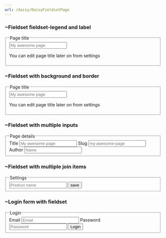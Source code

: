 ```yaml
---
url: /daisy/DaisyFieldsetPage
---
```






### ~Fieldset fieldset-legend and label

<fieldset class="fieldset w-xs">
  <legend class="fieldset-legend">Page title</legend>
  <input type="text" class="input" placeholder="My awesome page" />
  <p class="label">You can edit page title later on from settings</p>
</fieldset>



### ~Fieldset with background and border

<fieldset class="fieldset w-xs bg-base-200 border border-base-300 p-4 rounded-box">
  <legend class="fieldset-legend">Page title</legend>
  <input type="text" class="input" placeholder="My awesome page" />
  <p class="label">You can edit page title later on from settings</p>
</fieldset>



### ~Fieldset with multiple inputs

<fieldset class="fieldset w-xs bg-base-200 border border-base-300 p-4 rounded-box">
  <legend class="fieldset-legend">Page details</legend>
  <label class="label">Title</label>
  <input type="text" class="input" placeholder="My awesome page" />
  <label class="label">Slug</label>
  <input type="text" class="input" placeholder="my-awesome-page" />
  <label class="label">Author</label>
  <input type="text" class="input" placeholder="Name" />
</fieldset>



### ~Fieldset with multiple join items

<fieldset class="fieldset w-xs bg-base-200 border border-base-300 p-4 rounded-box">
  <legend class="fieldset-legend">Settings</legend>
  <div class="join">
    <input type="text" class="input join-item" placeholder="Product name" />
    <button class="btn join-item">save</button>
  </div>
</fieldset>



### ~Login form with fieldset

<fieldset class="fieldset w-xs bg-base-200 border border-base-300 p-4 rounded-box">
  <legend class="fieldset-legend">Login</legend>
  <label class="label">Email</label>
  <input type="email" class="input" placeholder="Email" />
  <label class="label">Password</label>
  <input type="password" class="input" placeholder="Password" />
  <button class="btn btn-neutral mt-4">Login</button>
</fieldset>


